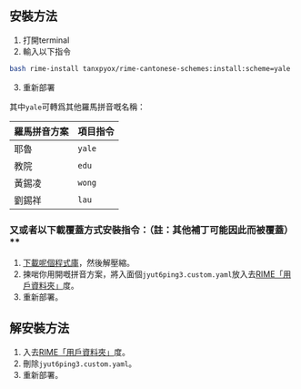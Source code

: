 ## 安裝方法
1. 打開terminal
2. 輸入以下指令
```sh
bash rime-install tanxpyox/rime-cantonese-schemes:install:scheme=yale
```
3. 重新部署

其中`yale`可轉爲其他羅馬拼音嘅名稱：

| 羅馬拼音方案 | 項目指令     |
| ------------- | ------------- |
| 耶魯       | `yale`       |
| 教院       | `edu`       |
| 黃錫凌       | `wong`       |
| 劉錫祥       | `lau`       |

### 又或者以下載覆蓋方式安裝指令：（註：其他補丁可能因此而被覆蓋）**
1. [下載呢個程式庫](https://github.com/tanxpyox/rime-cantonese-schemes/archive/master.zip)，然後解壓縮。
2. 揀啱你用開嘅拼音方案，將入面個`jyut6ping3.custom.yaml`放入去[RIME「用戶資料夾」](https://github.com/rime/home/wiki/UserData)度。
3. 重新部署。

## 解安裝方法
1. 入去[RIME「用戶資料夾」](https://github.com/rime/home/wiki/UserData)度。
2. 刪除`jyut6ping3.custom.yaml`。
3. 重新部署。
